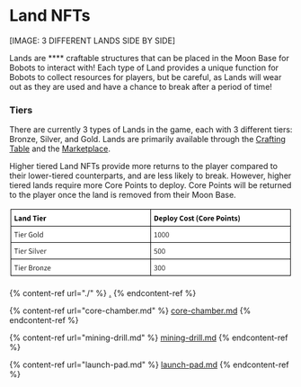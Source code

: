 # Land NFTs

\[IMAGE: 3 DIFFERENT LANDS SIDE BY SIDE]

Lands are **** craftable structures that can be placed in the Moon Base for Bobots to interact with! Each type of Land provides a unique function for Bobots to collect resources for players, but be careful, as Lands will wear out as they are used and have a chance to break after a period of time!&#x20;

### Tiers

There are currently 3 types of Lands in the game, each with 3 different tiers: Bronze, Silver, and Gold. Lands are primarily available through the [Crafting Table](../../game-features/moon-base/structures/crafting-table.md) and the [Marketplace](../../ecosystem/marketplace.md).&#x20;

Higher tiered Land NFTs provide more returns to the player compared to their lower-tiered counterparts, and are less likely to break. However, higher tiered lands require more Core Points to deploy. Core Points will be returned to the player once the land is removed from their Moon Base.&#x20;

![](<../../.gitbook/assets/image (11).png>)

{% content-ref url="./" %}
[.](./)
{% endcontent-ref %}

{% content-ref url="core-chamber.md" %}
[core-chamber.md](core-chamber.md)
{% endcontent-ref %}

{% content-ref url="mining-drill.md" %}
[mining-drill.md](mining-drill.md)
{% endcontent-ref %}

{% content-ref url="launch-pad.md" %}
[launch-pad.md](launch-pad.md)
{% endcontent-ref %}
